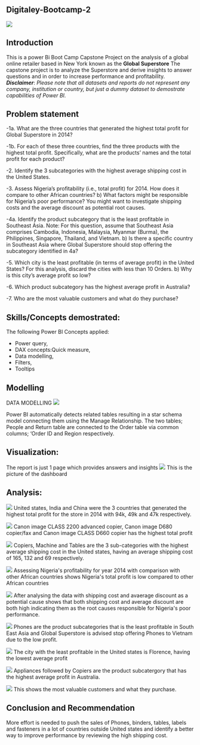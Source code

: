 ## Digitaley-Bootcamp-2

![](store.png)

## Introduction

This is a power Bi Boot Camp Capstone Project on the analysis of a global online retailer based in New York known as the **Global Superstore**
The capstone project is to analyze the Superstore and derive insights to answer questions and in order to increase performance and profitability.
**_Disclaimer_**: _Please note that all datasets and reports do not represent any company, institution or country, but just a dummy dataset to demostrate capabilities of Power BI._

## Problem statement
-1a. What are the three countries that generated the highest total profit for Global Superstore in 2014?

-1b. For each of these three countries, find the three products with the highest total profit. Specifically, what are the products’ names and the total profit for each product?

-2. Identify the 3 subcategories with the highest average shipping cost in the United States.

-3. Assess Nigeria’s profitability (i.e., total profit) for 2014. How does it compare to other African countries? b) What factors might be responsible for Nigeria’s poor performance? You might want to investigate shipping costs and the average discount as potential root causes.

-4a. Identify the product subcategory that is the least profitable in Southeast Asia. Note: For this question, assume that Southeast Asia comprises Cambodia, Indonesia, Malaysia, Myanmar (Burma), the Philippines, Singapore, Thailand, and Vietnam. b) Is there a specific country in Southeast Asia where Global Superstore should stop offering the subcategory identified in 4a?

-5. Which city is the least profitable (in terms of average profit) in the United States? For this analysis, discard the cities with less than 10 Orders. b) Why is this city’s average profit so low? 

-6. Which product subcategory has the highest average profit in Australia?

-7. Who are the most valuable customers and what do they purchase?

## Skills/Concepts demostrated:

The following Power BI Concepts applied:
- Power query,
- DAX concepts:Quick measure,
- Data modelling,
- Filters,
- Tooltips

## Modelling
DATA MODELLING
![](modelling.PNG)

Power BI automatically detects related tables resulting in a star schema model connecting them using the Manage Relationship. The two tables; People and Return table are connected to the Order table via common columns; ‘Order ID and Region respectively.

## Visualization:

The report is just 1 page which provides answers and insights
![](Global_superstore_dashboard.PNG)
This is the picture of the dashboard

## Analysis:

![](Top_3_Countries.PNG)
United states, India and China were the 3 countries that generated the highest total profit for the store in 2014 with 94k, 49k and 47k respectively.

![](Products_with_the_highest_profit.PNG)
Canon image CLASS 2200 advanced copier, Canon image D680 copier/fax and Canon image CLASS D660 copier has the highest total profit

![](subcategories_with_the_highest_shipping_cost.PNG)
Copiers, Machine and Tables are the 3 sub-categories with the highest average shipping cost in the United states, having an average shipping cost of 165, 132 and 69 respectively.

![](low_profitability.PNG)
Assessing Nigeria's profitability for year 2014 with comparison with other African countries shows Nigeria's total profit is low compared to other African countries

![](High_shipping_and_discount.PNG)
After analysing the data with shipping cost and avaerage discount as a potential cause shows that both shipping cost and average discount are both high indicating them as the root causes responsible for Nigeria's poor performance.

![](subcategory_that_is_least_profitable.PNG)
Phones are the product subcategories that is the least profitable in South East Asia and Global Superstore is advised stop offering Phones to Vietnam due to the low profit.

![](City_with_the_least_profit.PNG)
The city with the least profitable in the United states is Florence, having the lowest average profit

![](highest_subcategory_in_Australia.PNG)
Appliances followed by Copiers are the product subcatergory that has the highest average profit in Australia.

![](most_valuable_customers.PNG)
This shows the most valuable customers and what they purchase.

## Conclusion and Recommendation
More effort is needed to push the sales of Phones, binders, tables, labels and fasteners in a lot of countries outside United states and identify a better way to improve performance by reviewing the high shipping cost.



